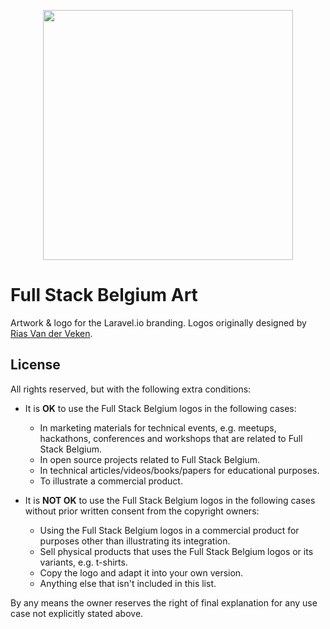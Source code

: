 <p align="center">
    <img src="https://github.com/fullstackbelgium/art/blob/main/fullstackbelgium.svg" width="400" />
</p>

# Full Stack Belgium Art

Artwork & logo for the Laravel.io branding. Logos originally designed by [Rias Van der Veken](https://twitter.com/riasvdv).

## License

All rights reserved, but with the following extra conditions:

- It is **OK** to use the Full Stack Belgium logos in the following cases:
    - In marketing materials for technical events, e.g. meetups, hackathons, conferences and workshops that are related to Full Stack Belgium.
    - In open source projects related to Full Stack Belgium.
    - In technical articles/videos/books/papers for educational purposes.
    - To illustrate a commercial product.

- It is **NOT OK** to use the Full Stack Belgium logos in the following cases without prior written consent from the copyright owners:
    - Using the Full Stack Belgium logos in a commercial product for purposes other than illustrating its integration.
    - Sell physical products that uses the Full Stack Belgium logos or its variants, e.g. t-shirts.
    - Copy the logo and adapt it into your own version.
    - Anything else that isn't included in this list.

By any means the owner reserves the right of final explanation for any use case not explicitly stated above.
